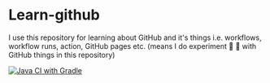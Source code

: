 # Learn-github
I use this repository for learning about GitHub and it's things i.e. workflows, workflow runs, action, GitHub pages etc. (means I do experiment 🥼 🧪 with GitHub things in this repository)

[![Java CI with Gradle](https://github.com/Galahadagent/Learn-github/actions/workflows/gradle.yml/badge.svg)](https://github.com/Galahadagent/Learn-github/actions/workflows/gradle.yml)

